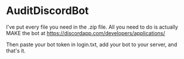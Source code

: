 # AuditDiscordBot
I've put every file you need in the .zip file. All you need to do is actually MAKE the bot at https://discordapp.com/developers/applications/

Then paste your bot token in login.txt, add your bot to your server, and that's it.
